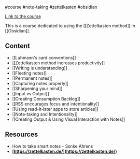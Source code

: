 #course #note-taking #zettelkasten #obsidian 

[Link to the course](https://www.udemy.com/course/the-zettelkasten-method-in-obsidian/?couponCode=CP130525)

This is a course dedicated to using the [[Zettelkasten method]] in [[Obsidian]].
## Content
* [[Luhmann's card conventions]]
* [[Zettelkasten method increases productivity]]
* [[Writing is understanding]]
* [[Fleeting notes]]
* [[Permanent notes]]
* [[Capturing notes properly]]
* [[Sharpening your mind]]
* [[Input vs Output]]
* [[Creating Consumption Backlog]]
* [[RSS encourages focus and intentionality]]
* [[Using read-it-later apps to store articles]]
* [[Note-taking and Intentionality]]
* [[Creating Output & Using Visual Interaction with Notes]]
## Resources
- How to take smart notes - Sonke Ahrens
- **[https://zettelkasten.de/](https://zettelkasten.de/)**